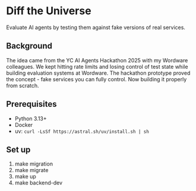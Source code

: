 # Diff the Universe

Evaluate AI agents by testing them against fake versions of real services.

## Background

The idea came from the YC AI Agents Hackathon 2025 with my Wordware colleagues. We kept hitting rate limits and losing control of test state while building evaluation systems at Wordware. The hackathon prototype proved the concept - fake services you can fully control. Now building it properly from scratch.

## Prerequisites
- Python 3.13+
- Docker
- uv: `curl -LsSf https://astral.sh/uv/install.sh | sh`

## Set up 
1. make migration
2. make migrate
3. make up
4. make backend-dev



